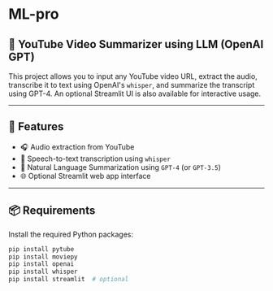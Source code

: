 # ML-pro
## 🎥 YouTube Video Summarizer using LLM (OpenAI GPT)

This project allows you to input any YouTube video URL, extract the audio, transcribe it to text using OpenAI's `whisper`, and summarize the transcript using GPT-4. An optional Streamlit UI is also available for interactive usage.

---

## 🚀 Features

- 🎧 Audio extraction from YouTube
- 🧠 Speech-to-text transcription using `whisper`
- 📃 Natural Language Summarization using `GPT-4` (or `GPT-3.5`)
- 🌐 Optional Streamlit web app interface

---

## 📦 Requirements

Install the required Python packages:

```bash
pip install pytube
pip install moviepy
pip install openai
pip install whisper
pip install streamlit  # optional
